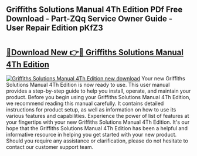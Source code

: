 ## Griffiths Solutions Manual 4Th Edition PDf Free Download - Part-ZQq Service Owner Guide - User Repair Edition pKfZ3

# <h2><a href="http://bc6691.oget.top/?id=Griffiths+Solutions+Manual+4Th+Edition">🔗Download New 👉🔴 Griffiths Solutions Manual 4Th Edition</a></h2>

[![Griffiths Solutions Manual 4Th Edition new download](https://i.imgur.com/5g1atiW.png)](http://bc6691.oget.top/?id=Griffiths+Solutions+Manual+4Th+Edition)
Your new Griffiths Solutions Manual 4Th Edition is now ready to use. This user manual provides a step-by-step guide to help you install, operate, and maintain your product. Before you begin using your Griffiths Solutions Manual 4Th Edition, we recommend reading this manual carefully. It contains detailed instructions for product setup, as well as information on how to use its various features and capabilities. Experience the power of list of features at your fingertips with your new Griffiths Solutions Manual 4Th Edition. It's our hope that the Griffiths Solutions Manual 4Th Edition has been a helpful and informative resource in helping you get started with your new product. Should you require any assistance or clarification, please do not hesitate to contact our customer support team.
